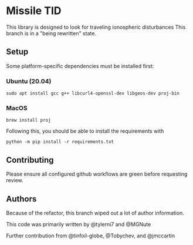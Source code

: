 # Missile TID

This library is designed to look for traveling ionospheric disturbances
This branch is in a "being rewritten" state.

## Setup
Some platform-specific dependencies must be installed first:
### Ubuntu (20.04)
`sudo apt install gcc g++ libcurl4-openssl-dev libgeos-dev proj-bin`
### MacOS
`brew install proj`

Following this, you should be able to install the requirements with

`python -m pip install -r requirements.txt`

## Contributing
Please ensure all configured github workflows are green before requesting
review.

## Authors
Because of the refactor, this branch wiped out a lot of author information.

This code was primarily written by @tylerni7 and @MGNute

Further contribution from @tinfoil-globe, @Tobychev, and @jmccartin
